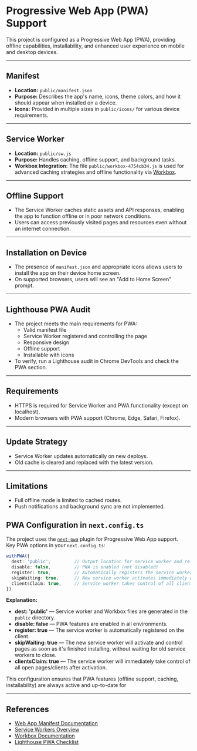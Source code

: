 # Progressive Web App (PWA) Support

This project is configured as a Progressive Web App (PWA), providing offline capabilities, installability, and enhanced user experience on mobile and desktop devices.

---

## Manifest

- **Location:** `public/manifest.json`
- **Purpose:** Describes the app's name, icons, theme colors, and how it should appear when installed on a device.
- **Icons:** Provided in multiple sizes in `public/icons/` for various device requirements.

---

## Service Worker

- **Location:** `public/sw.js`
- **Purpose:** Handles caching, offline support, and background tasks.
- **Workbox Integration:** The file `public/workbox-4754cb34.js` is used for advanced caching strategies and offline functionality via [Workbox](https://developer.chrome.com/docs/workbox/).

---

## Offline Support

- The Service Worker caches static assets and API responses, enabling the app to function offline or in poor network conditions.
- Users can access previously visited pages and resources even without an internet connection.

---

## Installation on Device

- The presence of `manifest.json` and appropriate icons allows users to install the app on their device home screen.
- On supported browsers, users will see an "Add to Home Screen" prompt.

---

## Lighthouse PWA Audit

- The project meets the main requirements for PWA:
  - Valid manifest file
  - Service Worker registered and controlling the page
  - Responsive design
  - Offline support
  - Installable with icons
- To verify, run a Lighthouse audit in Chrome DevTools and check the PWA section.

---

## Requirements

- HTTPS is required for Service Worker and PWA functionality (except on localhost).
- Modern browsers with PWA support (Chrome, Edge, Safari, Firefox).

---

## Update Strategy

- Service Worker updates automatically on new deploys.
- Old cache is cleared and replaced with the latest version.

---

## Limitations

- Full offline mode is limited to cached routes.
- Push notifications and background sync are not implemented.


## PWA Configuration in `next.config.ts`

The project uses the [`next-pwa`](https://github.com/shadowwalker/next-pwa) plugin for Progressive Web App support.  
Key PWA options in your `next.config.ts`:

```typescript
withPWA({
  dest: 'public',         // Output location for service worker and related files
  disable: false,         // PWA is enabled (not disabled)
  register: true,         // Automatically registers the service worker
  skipWaiting: true,      // New service worker activates immediately after installation
  clientsClaim: true,     // Service worker takes control of all clients as soon as it activates
})
```

**Explanation:**
- **dest: 'public'** — Service worker and Workbox files are generated in the `public` directory.
- **disable: false** — PWA features are enabled in all environments.
- **register: true** — The service worker is automatically registered on the client.
- **skipWaiting: true** — The new service worker will activate and control pages as soon as it's finished installing, without waiting for old service workers to close.
- **clientsClaim: true** — The service worker will immediately take control of all open pages/clients after activation.

This configuration ensures that PWA features (offline support, caching, installability) are always active and up-to-date for

---

## References

- [Web App Manifest Documentation](https://developer.mozilla.org/en-US/docs/Web/Manifest)
- [Service Workers Overview](https://developer.mozilla.org/en-US/docs/Web/API/Service_Worker_API)
- [Workbox Documentation](https://developer.chrome.com/docs/workbox/)
- [Lighthouse PWA Checklist](https://web.dev/pwa-checklist/)
